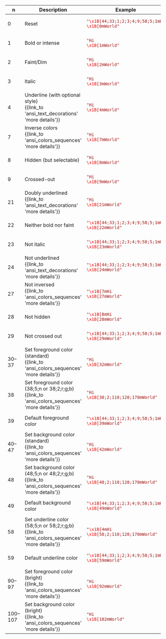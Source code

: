 ﻿
| n | Description | Example | Rendered |
|---|-------------|---------|----------|
| 0 | Reset | <code><span style="color:#A31515">"<span style="color:#EE0000">\x1B</span>[44;33;1;2;3;4;9;58;5;1mHi <span style="color:#EE0000">\x1B</span>[0mWorld"</span></code> | <pre style='color:#FFFFFF;background:#000000'><span style='color:#5D5D00;background:#0000BB;font-weight:900;font-style:italic;text-decoration:line-through'><span style='text-decoration:underline 1px solid #BB0000'>Hi </span></span>World</pre> |
| 1 | Bold or intense | <code><span style="color:#A31515">"Hi <span style="color:#EE0000">\x1B</span>[1mWorld"</span></code> | <pre style='color:#FFFFFF;background:#000000'>Hi <span style='font-weight:900'>World</span></pre> |
| 2 | Faint/Dim | <code><span style="color:#A31515">"Hi <span style="color:#EE0000">\x1B</span>[2mWorld"</span></code> | <pre style='color:#FFFFFF;background:#000000'>Hi <span style='color:#7F7F7F'>World</span></pre> |
| 3 | Italic | <code><span style="color:#A31515">"Hi <span style="color:#EE0000">\x1B</span>[3mWorld"</span></code> | <pre style='color:#FFFFFF;background:#000000'>Hi <span style='font-style:italic'>World</span></pre> |
| 4 | Underline (with optional style)<br/>{{link_to 'ansi_text_decorations' 'more details'}} | <code><span style="color:#A31515">"Hi <span style="color:#EE0000">\x1B</span>[4mWorld"</span></code> | <pre style='color:#FFFFFF;background:#000000'>Hi <span style='text-decoration:underline 1px solid'>World</span></pre> |
| 7 | Inverse colors<br/>{{link_to 'ansi_colors_sequences' 'more details'}} | <code><span style="color:#A31515">"Hi <span style="color:#EE0000">\x1B</span>[7mWorld"</span></code> | <pre style='color:#FFFFFF;background:#000000'>Hi <span style='color:#000000;background:#FFFFFF'>World</span></pre> |
| 8 | Hidden (but selectable) | <code><span style="color:#A31515">"Hi <span style="color:#EE0000">\x1B</span>[8mWorld"</span></code> | <pre style='color:#FFFFFF;background:#000000'>Hi <span style='color:transparent'>World</span></pre> |
| 9 | Crossed-out | <code><span style="color:#A31515">"Hi <span style="color:#EE0000">\x1B</span>[9mWorld"</span></code> | <pre style='color:#FFFFFF;background:#000000'>Hi <span style='text-decoration:line-through'>World</span></pre> |
| 21 | Doubly underlined<br/>{{link_to 'ansi_text_decorations' 'more details'}} | <code><span style="color:#A31515">"Hi <span style="color:#EE0000">\x1B</span>[21mWorld"</span></code> | <pre style='color:#FFFFFF;background:#000000'>Hi <span style='text-decoration:underline 1px double'>World</span></pre> |
| 22 | Neither bold nor faint | <code><span style="color:#A31515">"<span style="color:#EE0000">\x1B</span>[44;33;1;2;3;4;9;58;5;1mHi <span style="color:#EE0000">\x1B</span>[22mWorld"</span></code> | <pre style='color:#FFFFFF;background:#000000'><span style='color:#5D5D00;background:#0000BB;font-weight:900;font-style:italic;text-decoration:line-through'><span style='text-decoration:underline 1px solid #BB0000'>Hi </span></span><span style='color:#BBBB00;background:#0000BB;font-style:italic;text-decoration:line-through'><span style='text-decoration:underline 1px solid #BB0000'>World</span></span></pre> |
| 23 | Not italic | <code><span style="color:#A31515">"<span style="color:#EE0000">\x1B</span>[44;33;1;2;3;4;9;58;5;1mHi <span style="color:#EE0000">\x1B</span>[23mWorld"</span></code> | <pre style='color:#FFFFFF;background:#000000'><span style='color:#5D5D00;background:#0000BB;font-weight:900;font-style:italic;text-decoration:line-through'><span style='text-decoration:underline 1px solid #BB0000'>Hi </span></span><span style='color:#5D5D00;background:#0000BB;font-weight:900;text-decoration:line-through'><span style='text-decoration:underline 1px solid #BB0000'>World</span></span></pre> |
| 24 | Not underlined<br/>{{link_to 'ansi_text_decorations' 'more details'}} | <code><span style="color:#A31515">"<span style="color:#EE0000">\x1B</span>[44;33;1;2;3;4;9;58;5;1mHi <span style="color:#EE0000">\x1B</span>[24mWorld"</span></code> | <pre style='color:#FFFFFF;background:#000000'><span style='color:#5D5D00;background:#0000BB;font-weight:900;font-style:italic;text-decoration:line-through'><span style='text-decoration:underline 1px solid #BB0000'>Hi </span></span><span style='color:#5D5D00;background:#0000BB;font-weight:900;font-style:italic;text-decoration:line-through'>World</span></pre> |
| 27 | Not inversed<br/>{{link_to 'ansi_colors_sequences' 'more details'}} | <code><span style="color:#A31515">"<span style="color:#EE0000">\x1B</span>[7mHi <span style="color:#EE0000">\x1B</span>[27mWorld"</span></code> | <pre style='color:#FFFFFF;background:#000000'><span style='color:#000000;background:#FFFFFF'>Hi </span>World</pre> |
| 28 | Not hidden | <code><span style="color:#A31515">"<span style="color:#EE0000">\x1B</span>[8mHi <span style="color:#EE0000">\x1B</span>[28mWorld"</span></code> | <pre style='color:#FFFFFF;background:#000000'><span style='color:transparent'>Hi </span>World</pre> |
| 29 | Not crossed out | <code><span style="color:#A31515">"<span style="color:#EE0000">\x1B</span>[44;33;1;2;3;4;9;58;5;1mHi <span style="color:#EE0000">\x1B</span>[29mWorld"</span></code> | <pre style='color:#FFFFFF;background:#000000'><span style='color:#5D5D00;background:#0000BB;font-weight:900;font-style:italic;text-decoration:line-through'><span style='text-decoration:underline 1px solid #BB0000'>Hi </span></span><span style='color:#5D5D00;background:#0000BB;font-weight:900;font-style:italic;text-decoration:underline 1px solid #BB0000'>World</span></pre> |
| 30–37 | Set foreground color (standard)<br/>{{link_to 'ansi_colors_sequences' 'more details'}} | <code><span style="color:#A31515">"Hi <span style="color:#EE0000">\x1B</span>[32mWorld"</span></code> | <pre style='color:#FFFFFF;background:#000000'>Hi <span style='color:#00BB00'>World</span></pre> |
| 38 | Set foreground color (38;5;n or 38;2;r;g;b)<br/>{{link_to 'ansi_colors_sequences' 'more details'}} | <code><span style="color:#A31515">"Hi <span style="color:#EE0000">\x1B</span>[38;2;110;120;170mWorld"</span></code> | <pre style='color:#FFFFFF;background:#000000'>Hi <span style='color:#6E78AA'>World</span></pre> |
| 39 | Default foreground color | <code><span style="color:#A31515">"<span style="color:#EE0000">\x1B</span>[44;33;1;2;3;4;9;58;5;1mHi <span style="color:#EE0000">\x1B</span>[39mWorld"</span></code> | <pre style='color:#FFFFFF;background:#000000'><span style='color:#5D5D00;background:#0000BB;font-weight:900;font-style:italic;text-decoration:line-through'><span style='text-decoration:underline 1px solid #BB0000'>Hi </span></span><span style='color:#7F7F7F;background:#0000BB;font-weight:900;font-style:italic;text-decoration:line-through'><span style='text-decoration:underline 1px solid #BB0000'>World</span></span></pre> |
| 40–47 | Set background color (standard)<br/>{{link_to 'ansi_colors_sequences' 'more details'}} | <code><span style="color:#A31515">"Hi <span style="color:#EE0000">\x1B</span>[42mWorld"</span></code> | <pre style='color:#FFFFFF;background:#000000'>Hi <span style='background:#00BB00'>World</span></pre> |
| 48 | Set background color (48;5;n or 48;2;r;g;b)<br/>{{link_to 'ansi_colors_sequences' 'more details'}} | <code><span style="color:#A31515">"Hi <span style="color:#EE0000">\x1B</span>[48;2;110;120;170mWorld"</span></code> | <pre style='color:#FFFFFF;background:#000000'>Hi <span style='background:#6E78AA'>World</span></pre> |
| 49 | Default background color | <code><span style="color:#A31515">"<span style="color:#EE0000">\x1B</span>[44;33;1;2;3;4;9;58;5;1mHi <span style="color:#EE0000">\x1B</span>[49mWorld"</span></code> | <pre style='color:#FFFFFF;background:#000000'><span style='color:#5D5D00;background:#0000BB;font-weight:900;font-style:italic;text-decoration:line-through'><span style='text-decoration:underline 1px solid #BB0000'>Hi </span></span><span style='color:#5D5D00;font-weight:900;font-style:italic;text-decoration:line-through'><span style='text-decoration:underline 1px solid #BB0000'>World</span></span></pre> |
| 58 | Set underline color (58;5;n or 58;2;r;g;b)<br/>{{link_to 'ansi_colors_sequences' 'more details'}} | <code><span style="color:#A31515">"<span style="color:#EE0000">\x1B</span>[4mHi <span style="color:#EE0000">\x1B</span>[58;2;110;120;170mWorld"</span></code> | <pre style='color:#FFFFFF;background:#000000'><span style='text-decoration:underline 1px solid'>Hi </span><span style='text-decoration:underline 1px solid #6E78AA'>World</span></pre> |
| 59 | Default underline color | <code><span style="color:#A31515">"<span style="color:#EE0000">\x1B</span>[44;33;1;2;3;4;9;58;5;1mHi <span style="color:#EE0000">\x1B</span>[59mWorld"</span></code> | <pre style='color:#FFFFFF;background:#000000'><span style='color:#5D5D00;background:#0000BB;font-weight:900;font-style:italic;text-decoration:line-through'><span style='text-decoration:underline 1px solid #BB0000'>Hi </span></span><span style='color:#5D5D00;background:#0000BB;font-weight:900;font-style:italic;text-decoration:line-through underline 1px solid'>World</span></pre> |
| 90–97 | Set foreground color (bright)<br/>{{link_to 'ansi_colors_sequences' 'more details'}} | <code><span style="color:#A31515">"Hi <span style="color:#EE0000">\x1B</span>[92mWorld"</span></code> | <pre style='color:#FFFFFF;background:#000000'>Hi <span style='color:#00FF00'>World</span></pre> |
| 100–107 | Set background color (bright)<br/>{{link_to 'ansi_colors_sequences' 'more details'}} | <code><span style="color:#A31515">"Hi <span style="color:#EE0000">\x1B</span>[102mWorld"</span></code> | <pre style='color:#FFFFFF;background:#000000'>Hi <span style='background:#00FF00'>World</span></pre> |